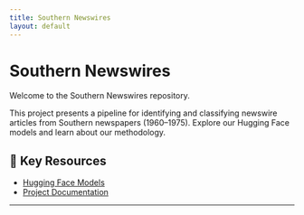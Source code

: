 ```yaml
---
title: Southern Newswires
layout: default
---
```


# Southern Newswires

Welcome to the Southern Newswires repository. 

This project presents a pipeline for identifying and classifying newswire articles from Southern newspapers (1960–1975). Explore our Hugging Face models and learn about our methodology.

## 📂 Key Resources
- [Hugging Face Models](https://huggingface.co/mikemcrae25/newswire_classifiers)
- [Project Documentation](README.md)

---

